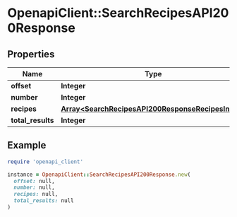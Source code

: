 # OpenapiClient::SearchRecipesAPI200Response

## Properties

| Name | Type | Description | Notes |
| ---- | ---- | ----------- | ----- |
| **offset** | **Integer** |  | [optional] |
| **number** | **Integer** |  | [optional] |
| **recipes** | [**Array&lt;SearchRecipesAPI200ResponseRecipesInner&gt;**](SearchRecipesAPI200ResponseRecipesInner.md) |  | [optional] |
| **total_results** | **Integer** |  | [optional] |

## Example

```ruby
require 'openapi_client'

instance = OpenapiClient::SearchRecipesAPI200Response.new(
  offset: null,
  number: null,
  recipes: null,
  total_results: null
)
```

